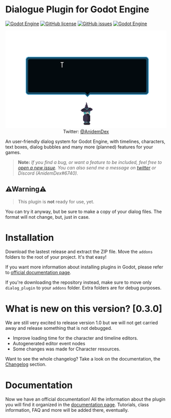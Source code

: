 # Dialogue Plugin for Godot Engine
[![Godot Engine](https://img.shields.io/badge/Godot%20Engine-Plugin-blue?style=flat-square&logo=godot-engine&logoColor=white&logoWidth=20)]() [![GitHub license](https://img.shields.io/github/license/AnidemDex/Godot-DialogPlugin?style=flat-square)](https://github.com/AnidemDex/Godot-DialogPlugin/blob/main/LICENSE)
[![GitHub issues](https://img.shields.io/github/issues/AnidemDex/Godot-DialogPlugin?style=flat-square)](https://github.com/AnidemDex/Godot-DialogPlugin/issues)
[![Godot Engine](https://img.shields.io/badge/Version-0.3.0-red?style=flat-square)](https://github.com/AnidemDex/Godot-DialogPlugin/releases/tag/v0.3.0)

<p align="center">
  <a href="https://twitter.com/anidemdex" target="_blank"><img src="https://raw.githubusercontent.com/AnidemDex/Godot-DialogPlugin/main/.images/banner_animation.gif"></a><br/>
  Twitter: <a href="https://twitter.com/anidemdex" target="_blank">@AnidemDex</a>
</p>

An user-friendly dialog system for Godot Engine, with timelines, characters, text boxes, dialog bubbles and many more (planned) features for your games. 

> **Note:** _If you find a bug, or want a feature to be included, feel free to [open a new issue](https://github.com/AnidemDex/Godot-DialogPlugin/issues/new). You can also send me a message on [twitter](https://twitter.com/anidemdex) or Discord (AnidemDex#6740)._

## ⚠Warning⚠

> This plugin is **not** ready for use, yet. 

You can try it anyway, but be sure to make a copy of your dialog files. The format will not change, but, just in case.

# Installation

Download the lastest release and extract the ZIP file. Move the `addons` folders to the root of your project. It's that easy!

If you want more information about installing plugins in Godot, please refer to [official documentation page](https://docs.godotengine.org/en/stable/tutorials/plugins/editor/installing_plugins.html).

If you're downloading the repository instead, make sure to move only `dialog_plugin` to your `addons` folder. Extra folders are for debug purposes.

# What is new on this version? [0.3.0]

We are still very excited to release version 1.0 but we will not get carried away and release something that is not debugged.

* Improve loading time for the character and timeline editors.
* Autogenerated editor event nodes
* Some changes was made for Character resources.

Want to see the whole changelog? Take a look on the documentation, the [Changelog](https://anidemdex.gitbook.io/godot-dialog-plugin/changelog) section.

# Documentation

Now we have an official documentation! All the information about the plugin you will find it organized in the [documentation page](https://anidemdex.gitbook.io/godot-dialog-plugin/). Tutorials, class information, FAQ and more will be added there, eventually.

